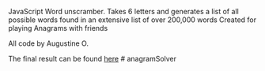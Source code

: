 JavaScript Word unscramber. 
Takes 6 letters and generates a list of all possible words found in an extensive list of over 200,000 words
Created for playing Anagrams with friends 

All code by Augustine O.

The final result can be found [here](http://chicken.cyclic.app/)
#   a n a g r a m S o l v e r  
 